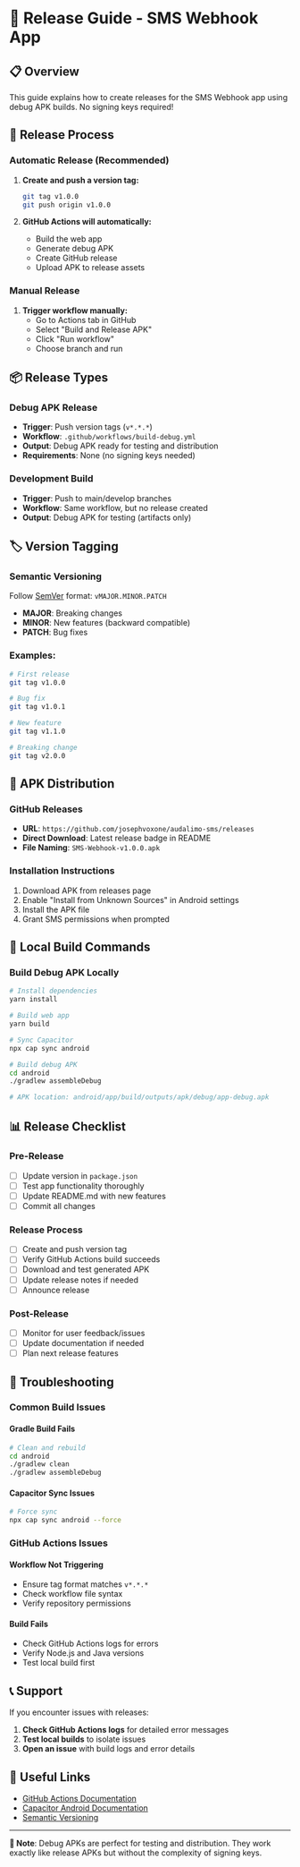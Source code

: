 # 🚀 Release Guide - SMS Webhook App

## 📋 Overview

This guide explains how to create releases for the SMS Webhook app using debug APK builds. No signing keys required!

## 🔄 Release Process

### **Automatic Release (Recommended)**

1. **Create and push a version tag:**
   ```bash
   git tag v1.0.0
   git push origin v1.0.0
   ```

2. **GitHub Actions will automatically:**
   - Build the web app
   - Generate debug APK
   - Create GitHub release
   - Upload APK to release assets

### **Manual Release**

1. **Trigger workflow manually:**
   - Go to Actions tab in GitHub
   - Select "Build and Release APK"
   - Click "Run workflow"
   - Choose branch and run

## 📦 Release Types

### **Debug APK Release**
- **Trigger**: Push version tags (`v*.*.*`)
- **Workflow**: `.github/workflows/build-debug.yml`
- **Output**: Debug APK ready for testing and distribution
- **Requirements**: None (no signing keys needed)

### **Development Build**
- **Trigger**: Push to main/develop branches
- **Workflow**: Same workflow, but no release created
- **Output**: Debug APK for testing (artifacts only)

## 🏷️ Version Tagging

### **Semantic Versioning**
Follow [SemVer](https://semver.org/) format: `vMAJOR.MINOR.PATCH`

- **MAJOR**: Breaking changes
- **MINOR**: New features (backward compatible)
- **PATCH**: Bug fixes

### **Examples:**
```bash
# First release
git tag v1.0.0

# Bug fix
git tag v1.0.1

# New feature
git tag v1.1.0

# Breaking change
git tag v2.0.0
```

## 📱 APK Distribution

### **GitHub Releases**
- **URL**: `https://github.com/josephvoxone/audalimo-sms/releases`
- **Direct Download**: Latest release badge in README
- **File Naming**: `SMS-Webhook-v1.0.0.apk`

### **Installation Instructions**
1. Download APK from releases page
2. Enable "Install from Unknown Sources" in Android settings
3. Install the APK file
4. Grant SMS permissions when prompted

## 🔧 Local Build Commands

### **Build Debug APK Locally**
```bash
# Install dependencies
yarn install

# Build web app
yarn build

# Sync Capacitor
npx cap sync android

# Build debug APK
cd android
./gradlew assembleDebug

# APK location: android/app/build/outputs/apk/debug/app-debug.apk
```

## 📊 Release Checklist

### **Pre-Release**
- [ ] Update version in `package.json`
- [ ] Test app functionality thoroughly
- [ ] Update README.md with new features
- [ ] Commit all changes

### **Release Process**
- [ ] Create and push version tag
- [ ] Verify GitHub Actions build succeeds
- [ ] Download and test generated APK
- [ ] Update release notes if needed
- [ ] Announce release

### **Post-Release**
- [ ] Monitor for user feedback/issues
- [ ] Update documentation if needed
- [ ] Plan next release features

## 🚨 Troubleshooting

### **Common Build Issues**

#### **Gradle Build Fails**
```bash
# Clean and rebuild
cd android
./gradlew clean
./gradlew assembleDebug
```

#### **Capacitor Sync Issues**
```bash
# Force sync
npx cap sync android --force
```

### **GitHub Actions Issues**

#### **Workflow Not Triggering**
- Ensure tag format matches `v*.*.*`
- Check workflow file syntax
- Verify repository permissions

#### **Build Fails**
- Check GitHub Actions logs for errors
- Verify Node.js and Java versions
- Test local build first

## 📞 Support

If you encounter issues with releases:

1. **Check GitHub Actions logs** for detailed error messages
2. **Test local builds** to isolate issues
3. **Open an issue** with build logs and error details

## 🔗 Useful Links

- [GitHub Actions Documentation](https://docs.github.com/en/actions)
- [Capacitor Android Documentation](https://capacitorjs.com/docs/android)
- [Semantic Versioning](https://semver.org/)

---

**📝 Note**: Debug APKs are perfect for testing and distribution. They work exactly like release APKs but without the complexity of signing keys. 